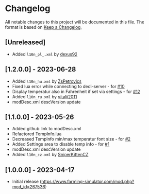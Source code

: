 # Changelog

All notable changes to this project will be documented in this file.
The format is based on [Keep a Changelog](https://keepachangelog.com/en/1.0.0/),

## [Unreleased]
- Added `l10n_pl_.xml` by [dexus92](https://github.com/dexus92)

## [1.2.0.0] - 2023-06-28
- Added `l10n_hu.xml` by [ZsPetrovics](https://github.com/ZsPetrovics)
- Fixed lua error while connecting to dedi-server - for [#10](https://github.com/Peppie84/FS22_ExtendedGameInfoDisplay/issues/10)
- Display temperatur also in Fahrenheit if set via settings - for [#12](https://github.com/Peppie84/FS22_ExtendedGameInfoDisplay/issues/12)
- Added `l10n_ru.xml` by [vitalii2011](https://github.com/vitalii2011)
- modDesc.xml descVersion update


## [1.1.0.0] - 2023-05-26
- Added github link to modDesc.xml
- Refactored TempInfo.lua
- Decreased TempInfo min/max temperatur font size - for [#2](https://github.com/Peppie84/FS22_ExtendedGameInfoDisplay/issues/2)
- Added Settings area to disable temp info - for [#1](https://github.com/Peppie84/FS22_ExtendedGameInfoDisplay/issues/1)
- modDesc.xml descVersion update
- Added `l10n_cz.xml` by [SniperKittenCZ](https://github.com/SniperKittenCZ)


## [1.0.0.0] - 2023-04-17
- Initial release (https://www.farming-simulator.com/mod.php?mod_id=267536)
